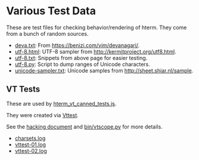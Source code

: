 # Various Test Data

These are test files for checking behavior/rendering of hterm.
They come from a bunch of random sources.

* [deva.txt](./deva.txt): From https://benizi.com/vim/devanagari/.
* [utf-8.html](./utf-8.html): UTF-8 sampler from
  http://kermitproject.org/utf8.html.
* [utf-8.txt](./utf-8.txt): Snippets from above page for easier testing.
* [utf-8.py](./utf-8.py): Script to dump ranges of Unicode characters.
* [unicode-sampler.txt](./unicode-sampler.txt): Unicode samples from
  http://sheet.shiar.nl/sample.

## VT Tests

These are used by [hterm_vt_canned_tests.js](../js/hterm_vt_canned_tests.js).

They were created via [Vttest](https://invisible-island.net/vttest/).

See the [hacking document](../doc/hack.md) and
[bin/vtscope.py](../bin/vtscope.py) for more details.

* [charsets.log](./charsets.log)
* [vttest-01.log](./vttest-02.log)
* [vttest-02.log](./vttest-02.log)
